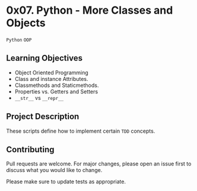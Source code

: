 # 0x07. Python - More Classes and Objects
``Python`` ``OOP``

## Learning Objectives

- Object Oriented Programming
- Class and instance Attributes.
- Classmethods and Staticmethods.
- Properties vs. Getters and Setters
- ``__str__`` vs ``__repr__``

## Project Description

These scripts define how to implement certain ``TDD`` concepts.

## Contributing
Pull requests are welcome. For major changes, please open an issue first to discuss what you would like to change.

Please make sure to update tests as appropriate.
